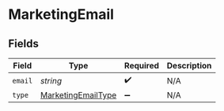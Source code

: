 # MarketingEmail


## Fields

| Field                                                           | Type                                                            | Required                                                        | Description                                                     |
| --------------------------------------------------------------- | --------------------------------------------------------------- | --------------------------------------------------------------- | --------------------------------------------------------------- |
| `email`                                                         | *string*                                                        | :heavy_check_mark:                                              | N/A                                                             |
| `type`                                                          | [MarketingEmailType](../../models/shared/marketingemailtype.md) | :heavy_minus_sign:                                              | N/A                                                             |